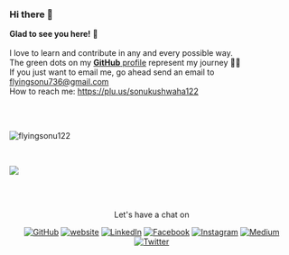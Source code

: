 <!--
**flyingsonu122/flyingsonu122** is a ✨ _special_ ✨ repository because its `README.md` (this file) appears on your GitHub profile.

Here are some ideas to get you started:

- 🔭 I’m currently working on ...
- 🌱 I’m currently learning ...
- 👯 I’m looking to collaborate on ...
- 🤔 I’m looking for help with ...
- 💬 Ask me about ...
- 📫 How to reach me: 
- 😄 Pronouns: ...
- ⚡ Fun fact: ...

![visitors](https://visitor-badge.laobi.icu/badge?page_id=flyingsonu122.flyingsonu122)

### ✨Visitors
[![ViewCount](https://views.whatilearened.today/views/github/flyingsonu122/flyingsonu122.svg?cache=remove)](#)

![](https://github-readme-stats.vercel.app/api?username=flyingsonu122&show_icons=true&hide_border=true)
---
-->

### Hi there 👋
	
**Glad to see you here!** :star_struck: <br><br> 
I love to learn and contribute in any and every possible way. <br> 
The green dots on my [**GitHub** profile](https://github.com/flyingsonu122?tab=repositories) represent my journey :running_man: 
<br>
If you just want to email me, go ahead send an email to flyingsonu736@gmail.com 
<br>
How to reach me: [https://plu.us/sonukushwaha122 ](https://plu.us/sonukushwaha122 )

<br><br>
<p ><img  src="https://github-readme-stats.vercel.app/api?username=flyingsonu122&show_icons=true" alt="flyingsonu122"  /></p>
<br>
<p ><img  src="https://github-readme-stats.vercel.app/api/top-langs/?username=flyingsonu122&layout=compact&hide=html%22%20alt=%22flyingsonu122" /></p>


<br><br>

<p align="center"> Let's have a chat on </p> 
<p align="center">
	<a href="https://github.com/flyingsonu122"><img src="https://img.shields.io/github/followers/flyingsonu122.svg?label=GitHub&style=social" alt="GitHub"></a>
	<a href="http://bit.ly/2YqcMNO"><img src="https://img.shields.io/badge/Website-blueviolet?style=flat&logo=google-chrome&logoColor=white&color=Black" alt="website"></a>
	<a href="https://www.linkedin.com/in/sonukumarkushwaha/"><img src="https://img.shields.io/badge/LinkedIn--_.svg?style=social&logo=linkedin" alt="LinkedIn"></a>
	<a href="https://www.facebook.com/sonukumarkushwaha736"><img src="https://img.shields.io/badge/Facebook--_.svg?style=social&logo=facebook" alt="Facebook"></a>
	<a href="https://www.instagram.com/flyingsonu736/"><img src="https://img.shields.io/badge/Instagram--_.svg?style=social&logo=instagram" alt="Instagram"></a>
	<a href="https://medium.com/@sonukumarkushwaha"><img src="https://img.shields.io/badge/Medium--_.svg?style=social&logo=medium" alt="Medium"></a>
	<a href="https://twitter.com/sonukumarkush12"><img src="https://img.shields.io/twitter/follow/sonukumarkush12?label=Follow&style=social" alt="Twitter"></a>
	
	
</p>
<br>

<br>
<!--
You can **find me on [LinkedIn](https://www.linkedin.com/in/sonukumarkushwaha/)**. 
**Say Hi on Twitter([@sonukumarkush12](https://twitter.com/sonukumarkush12))!** :heart: 💬

[![Twitter Follow](https://img.shields.io/twitter/follow/sonukumarkush12?style=social)](https://twitter.com/sonukumarkush12)



<div align="center">
<img src="https://i.pinimg.com/originals/a4/f2/cb/a4f2cb80ff2ae2772e80bf30e9d78d4c.gif" width="300" height="300" />
</div>

Loading....some awesome ideas to go here, check back again in some time .

-->
